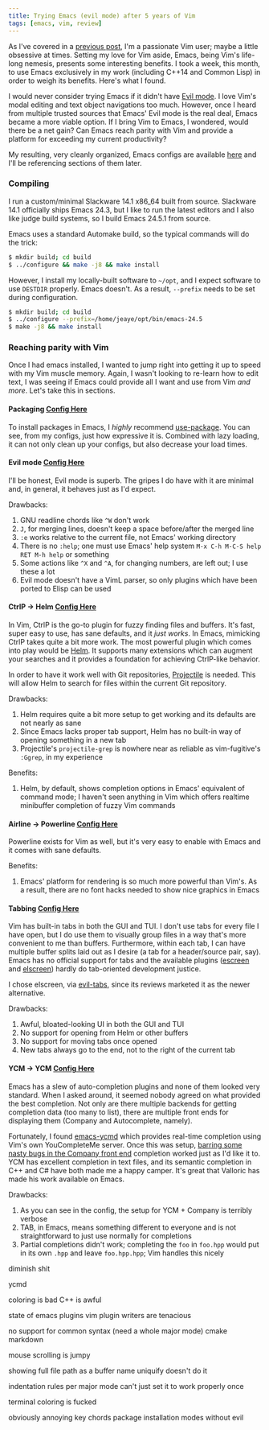 ```yaml
---
title: Trying Emacs (evil mode) after 5 years of Vim
tags: [emacs, vim, review]
---
```


As I've covered in a [previous post](http://blog.jeaye.com/2015/08/23/vimb/), I'm a passionate Vim user; maybe a little obsessive at times. Setting my love for Vim aside, Emacs, being Vim's life-long nemesis, presents some interesting benefits. I took a week, this month, to use Emacs exclusively in my work (including C++14 and Common Lisp) in order to weigh its benefits. Here's what I found.

I would never consider trying Emacs if it didn't have [Evil mode](http://www.emacswiki.org/emacs/Evil). I love Vim's modal editing and text object navigations too much. However, once I heard from multiple trusted sources that Emacs' Evil mode is the real deal, Emacs became a more viable option. If I bring Vim to Emacs, I wondered, would there be a net gain? Can Emacs reach parity with Vim and provide a platform for exceeding my current productivity?

My resulting, very cleanly organized, Emacs configs are available [here](https://github.com/jeaye/emacs-dotfiles) and I'll be referencing sections of them later.

### Compiling
I run a custom/minimal Slackware 14.1 x86_64 built from source. Slackware 14.1 officially ships Emacs 24.3, but I like to run the latest editors and I also like judge build systems, so I build Emacs 24.5.1 from source.

Emacs uses a standard Automake build, so the typical commands will do the trick:

```bash
$ mkdir build; cd build
$ ../configure && make -j8 && make install
```

However, I install my locally-built software to `~/opt`, and I expect software to use `DESTDIR` properly. Emacs doesn't. As a result, `--prefix` needs to be set during configuration.

```bash
$ mkdir build; cd build
$ ../configure --prefix=/home/jeaye/opt/bin/emacs-24.5
$ make -j8 && make install
```

### Reaching parity with Vim
Once I had emacs installed, I wanted to jump right into getting it up to speed with my Vim muscle memory. Again, I wasn't looking to re-learn how to edit text, I was seeing if Emacs could provide all I want and use from Vim *and more*. Let's take this in sections.

#### Packaging [Config Here](https://github.com/jeaye/emacs-dotfiles/blob/master/config/init-package.el)
To install packages in Emacs, I *highly* recommend [use-package](https://github.com/jwiegley/use-package). You can see, from my configs, just how expressive it is. Combined with lazy loading, it can not only clean up your configs, but also decrease your load times.

#### Evil mode [Config Here](https://github.com/jeaye/emacs-dotfiles/blob/master/config/init-evil.el)
I'll be honest, Evil mode is superb. The gripes I do have with it are minimal and, in general, it behaves just as I'd expect.

Drawbacks:
1. GNU readline chords like `^W` don't work
2. `J`, for merging lines, doesn't keep a space before/after the merged line
3. `:e` works relative to the current file, not Emacs' working directory
4. There is no `:help`; one must use Emacs' help system `M-x C-h M-C-S help RET M-h help` or something
5. Some actions like `^X` and `^A`, for changing numbers, are left out; I use these a lot
6. Evil mode doesn't have a VimL parser, so only plugins which have been ported to Elisp can be used

#### CtrlP -> Helm [Config Here](https://github.com/jeaye/emacs-dotfiles/blob/master/config/init-helm.el)
In Vim, CtrlP is the go-to plugin for fuzzy finding files and buffers. It's fast, super easy to use, has sane defaults, and it _just works_. In Emacs, mimicking CtrlP takes quite a bit more work. The most powerful plugin which comes into play would be [Helm](http://www.emacswiki.org/emacs/Helm). It supports many extensions which can augment your searches and it provides a foundation for achieving CtrlP-like behavior.

In order to have it work well with Git repositories, [Projectile](https://github.com/bbatsov/projectile) is needed. This will allow Helm to search for files within the current Git repository.

Drawbacks:
1. Helm requires quite a bit more setup to get working and its defaults are not nearly as sane
2. Since Emacs lacks proper tab support, Helm has no built-in way of opening something in a new tab
3. Projectile's `projectile-grep` is nowhere near as reliable as vim-fugitive's `:Ggrep`, in my experience

Benefits:
1. Helm, by default, shows completion options in Emacs' equivalent of command mode; I haven't seen anything in Vim which offers realtime minibuffer completion of fuzzy Vim commands

#### Airline -> Powerline [Config Here](https://github.com/jeaye/emacs-dotfiles/blob/master/config/init-powerline.el)
Powerline exists for Vim as well, but it's very easy to enable with Emacs and it comes with sane defaults.

Benefits:
1. Emacs' platform for rendering is so much more powerful than Vim's. As a result, there are no font hacks needed to show nice graphics in Emacs

#### Tabbing [Config Here](https://github.com/jeaye/emacs-dotfiles/blob/master/config/init-evil.el#L68)
Vim has built-in tabs in both the GUI and TUI. I don't use tabs for every file I have open, but I do use them to visually group files in a way that's more convenient to me than buffers. Furthermore, within each tab, I can have multiple buffer splits laid out as I desire (a tab for a header/source pair, say). Emacs has no official support for tabs and the available plugins ([escreen](http://www.emacswiki.org/emacs/EmacsScreen) and [elscreen](http://www.emacswiki.org/emacs/EmacsLispScreen)) hardly do tab-oriented development justice.

I chose elscreen, via [evil-tabs](https://github.com/krisajenkins/evil-tabs), since its reviews marketed it as the newer alternative.

Drawbacks:
1. Awful, bloated-looking UI in both the GUI and TUI
2. No support for opening from Helm or other buffers
3. No support for moving tabs once opened
4. New tabs always go to the end, not to the right of the current tab

#### YCM -> YCM [Config Here](https://github.com/jeaye/emacs-dotfiles/blob/master/config/init-autocomplete.el)
Emacs has a slew of auto-completion plugins and none of them looked very standard. When I asked around, it seemed nobody agreed on what provided the best completion. Not only are there multiple backends for getting completion data (too many to list), there are multiple front ends for displaying them (Company and Autocomplete, namely).

Fortunately, I found [emacs-ycmd](https://github.com/abingham/emacs-ycmd) which provides real-time completion using Vim's own YouCompleteMe server. Once this was setup, [barring some nasty bugs in the Company front end](https://github.com/jeaye/emacs-dotfiles/blob/master/config/init-autocomplete.el#L22) completion worked just as I'd like it to. YCM has excellent completion in text files, and its semantic completion in C++ and C# have both made me a happy camper. It's great that Valloric has made his work available on Emacs.

Drawbacks:
1. As you can see in the config, the setup for YCM + Company is terribly verbose
2. TAB, in Emacs, means something different to everyone and is not straightforward to just use normally for completions
3. Partial completions didn't work; completing the `foo` in `foo.hpp` would put in its own `.hpp` and leave `foo.hpp.hpp`; Vim handles this nicely

diminish shit

ycmd

coloring is bad
  C++ is awful

state of emacs plugins
  vim plugin writers are tenacious

no support for common syntax (need a whole major mode)
  cmake
  markdown

mouse scrolling is jumpy

showing full file path as a buffer name
  uniquify doesn't do it

indentation rules per major mode
  can't just set it to work properly once

terminal coloring is fucked

obviously annoying key chords
  package installation
  modes without evil
